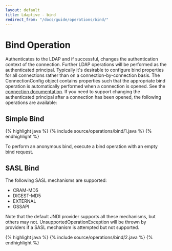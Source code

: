 ```yaml
---
layout: default
title: Ldaptive - bind
redirect_from: "/docs/guide/operations/bind/"
---
```


# Bind Operation

Authenticates to the LDAP and if successful, changes the authentication context of the connection. Further LDAP operations will be performed as the authenticated principal. Typically it's desirable to configure bind properties for all connections rather than on a connection-by-connection basis. The ConnectionConfig object contains properties such that the appropriate bind operation is automatically performed when a connection is opened. See the [connection documentation](docs/guide/connections). If you need to support changing the authenticated principal after a connection has been opened, the following operations are available:

## Simple Bind

{% highlight java %}
{% include source/operations/bind/1.java %}
{% endhighlight %}

To perform an anonymous bind, execute a bind operation with an empty bind request.

## SASL Bind

The following SASL mechanisms are supported:
- CRAM-MD5
- DIGEST-MD5
- EXTERNAL
- GSSAPI

Note that the default JNDI provider supports all these mechanisms, but others may not. UnsupportedOperationException will be thrown by providers if a SASL mechanism is attempted but not supported.

{% highlight java %}
{% include source/operations/bind/2.java %}
{% endhighlight %}

